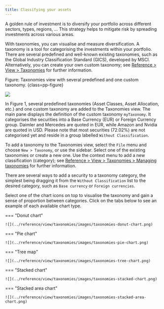 ```yaml
---
title: Classifying your assets
---
```


A golden rule of investment is to diversify your portfolio across different sectors, types, regions, ... This strategy helps to mitigate risk by spreading investments across various areas.

With taxonomies, you can visualise and measure diversification. A taxonomy is a tool for categorising the investments within your portfolio. There are several predefined and well-known existing taxonomies, such as the Global Industry Classification Standard (GICS), developed by MSCI. Alternatively, you can create your own custom taxonomy; see [Reference > View > Taxonomies](../reference/view/taxonomies/index.md) for further information.


Figure: Taxonomies view with several predefined and one custom taxonomy. {class=pp-figure}

![](../reference/view/taxonomies/images/taxonomies-definition.svg)

In Figure 1, several predefined taxonomies (Asset Classes, Asset Allocation, etc.) and one custom taxonomy are added to the Taxonomies view. The main pane displays the definition of the custom taxonomy `myTaxonomy`. It categorises the securities into a Base Currency (EUR) or Foreign Currency group. Daimler and Mercedes are quoted in EUR, while Amazon and Nvidia are quoted in USD. Please note that most securities (72.02%) are not categorised yet and reside in a group labelled `Without Classification`.

To add a taxonomy to the Taxonomies view, select the `File` menu and choose `New > Taxonomy`, or use the sidebar. Select one of the existing taxonomies or create a new one. Use the context menu to add a new classification (category); see [Reference > View > Taxonomies > Managing taxonomies](../reference/view/taxonomies/managing-taxonomies.md) for further information.

There are several ways to add a security to a taxonomy category, the simplest being dragging it from the `Without Classification` list to the desired category, such as `Base currency` or `Foreign currencies`.

Select one of the chart icons on top to visualise the taxonomy and gain a sense of proportion between categories. Click on the tabs below to see an example of each available chart type.

=== "Donut chart"

    ![](../reference/view/taxonomies/images/taxonomies-donut-chart.png)

=== "Pie chart"

    ![](../reference/view/taxonomies/images/taxonomies-pie-chart.png)

=== "Tree map"

    ![](../reference/view/taxonomies/images/taxonomies-tree-chart.png)

=== "Stacked chart"

    ![](../reference/view/taxonomies/images/taxonomies-stacked-chart.png)

=== "Stacked area chart"

    ![](../reference/view/taxonomies/images/taxonomies-stacked-area-chart.png)
